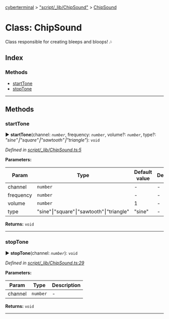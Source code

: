 [cyberterminal](../README.md) > ["script/_lib/ChipSound"](../modules/_script__lib_chipsound_.md) > [ChipSound](../classes/_script__lib_chipsound_.chipsound.md)



# Class: ChipSound


Class responsible for creating bleeps and bloops! 🎶

## Index

### Methods

* [startTone](_script__lib_chipsound_.chipsound.md#starttone)
* [stopTone](_script__lib_chipsound_.chipsound.md#stoptone)



---
## Methods
<a id="starttone"></a>

###  startTone

► **startTone**(channel: *`number`*, frequency: *`number`*, volume?: *`number`*, type?: *"sine"⎮"square"⎮"sawtooth"⎮"triangle"*): `void`



*Defined in [script/_lib/ChipSound.ts:5](https://github.com/FantasyInternet/cyberterminal/blob/HEAD/src/script/_lib/ChipSound.ts#L5)*



**Parameters:**

| Param | Type | Default value | Description |
| ------ | ------ | ------ | ------ |
| channel | `number`  | - |   - |
| frequency | `number`  | - |   - |
| volume | `number`  | 1 |   - |
| type | "sine"⎮"square"⎮"sawtooth"⎮"triangle"  | &quot;sine&quot; |   - |





**Returns:** `void`





___

<a id="stoptone"></a>

###  stopTone

► **stopTone**(channel: *`number`*): `void`



*Defined in [script/_lib/ChipSound.ts:29](https://github.com/FantasyInternet/cyberterminal/blob/HEAD/src/script/_lib/ChipSound.ts#L29)*



**Parameters:**

| Param | Type | Description |
| ------ | ------ | ------ |
| channel | `number`   |  - |





**Returns:** `void`





___


